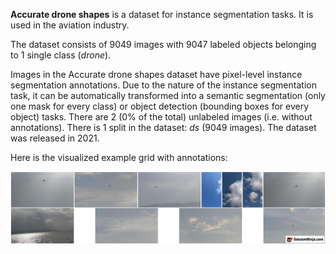 **Accurate drone shapes** is a dataset for instance segmentation tasks. It is used in the aviation industry. 

The dataset consists of 9049 images with 9047 labeled objects belonging to 1 single class (*drone*).

Images in the Accurate drone shapes dataset have pixel-level instance segmentation annotations. Due to the nature of the instance segmentation task, it can be automatically transformed into a semantic segmentation (only one mask for every class) or object detection (bounding boxes for every object) tasks. There are 2 (0% of the total) unlabeled images (i.e. without annotations). There is 1 split in the dataset: *ds* (9049 images). The dataset was released in 2021.

Here is the visualized example grid with annotations:

<img src="https://github.com/dataset-ninja/accurate-drone/raw/main/visualizations/horizontal_grid.png">
